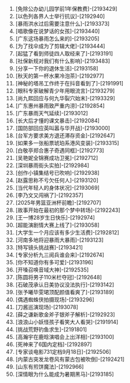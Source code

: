 
1. [免除公办幼儿园学前1年保教费]-[2193429]
1. [以色列各界人士举行抗议]-[2192940]
1. [暴雨洪水过后需要注意什么]-[2193373]
1. [唱歌像在说梦话的女孩]-[2193440]
1. [广东这场暴雨怎么来的]-[2193205]
1. [为了找伞成为了剪辑大佬]-[2193444]
1. [起猛了看到师徒四人取经来了]-[2193191]
1. [社保新规对我们有什么影响]-[2193483]
1. [分享一下你的退休生活]-[2193158]
1. [秋天的第一杯水果冷泡茶]-[2192977]
1. [神秘的塔吊工作终于在抖音看到了]-[2191991]
1. [眼科专家破解青少年用眼流言]-[2193279]
1. [尚九熙回应与何九华裂穴始末]-[2193329]
1. [广东惠州暴雨致严重内涝]-[2192854]
1. [广东暴雨天气延续]-[2193012]
1. [长大后才懂的课文暴击]-[2192084]
1. [国防部回应英叫嚣与华开战]-[2193000]
1. [台军方要求美方退还滞存资金]-[2192647]
1. [如果多一张船票琥珀系港风变装]-[2193315]
1. [白敬亭郑合惠子奇遇同框]-[2192773]
1. [吴艳妮全锦赛成功卫冕]-[2192712]
1. [深圳暴雨街头实拍]-[2192984]
1. [创作小镇集结号已吹响]-[2192938]
1. [赵露思称不亏欠任何人]-[2193120]
1. [当代年轻人的身体状况]-[2193069]
1. [李乃文又闯祸了]-[2192357]
1. [2025年男篮亚洲杯前瞻]-[2192707]
1. [故事开始在最初的那个梦中转场]-[2192243]
1. [王一博28岁生日快乐]-[2192974]
1. [超能演剧情大赛上线了]-[2193058]
1. [大学生一个月应该有多少生活费]-[2192812]
1. [河南多地将迎暴雨大暴雨]-[2193123]
1. [特写镜头挑战赛]-[2193421]
1. [专家分析九三阅兵谁会来]-[2192674]
1. [你不知道你有多可爱]-[2193196]
1. [开嗓召唤音域大神]-[2192535]
1. [陈圆将男子110米栏夺冠]-[2192648]
1. [石破茂承认日美协议没法执行]-[2193142]
1. [张予曦毕雯珺顶配颜值看爽了]-[2193189]
1. [偶遇蜘蛛侠拍摄现场]-[2193296]
1. [刀酱巡演现场]-[2193078]
1. [薛之谦新歌金斧子银斧子解析]-[2192923]
1. [浪浪山小妖怪孩子看笑大人看哭]-[2191914]
1. [挑战荒野钓鱼求生]-[2191801]
1. [高瀚宇在鹿晗演唱会上出洋相]-[2193100]
1. [死神来了6国内定档]-[2192897]
1. [专家谈电影731定档9月18日]-[2192506]
1. [内蒙古突发龙卷风有蒙古包被吹倒]-[2192421]
1. [山东有煎饼魔法]-[2192966]
1. [深情眼为什么能成为暑期黑马]-[2193185]